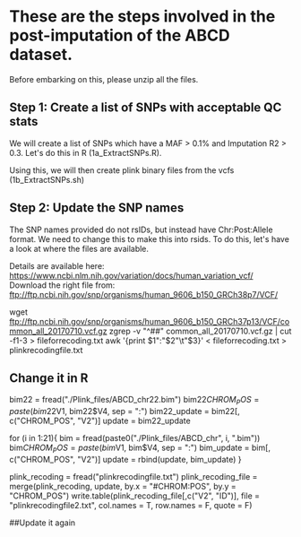 # These are the steps involved in the post-imputation of the ABCD dataset.

Before embarking on this, please unzip all the files. 

## Step 1: Create a list of SNPs with acceptable QC stats
We will create a list of SNPs which have a MAF > 0.1% and Imputation R2 > 0.3. Let's do this in R (1a_ExtractSNPs.R).

Using this, we will then create plink binary files from the vcfs (1b_ExtractSNPs.sh)

## Step 2: Update the SNP names
The SNP names provided do not rsIDs, but instead have Chr:Post:Allele format. We need to change this to make this into rsids.
To do this, let's have a look at where the files are available. 

Details are available here: https://www.ncbi.nlm.nih.gov/variation/docs/human_variation_vcf/
Download the right file from: ftp://ftp.ncbi.nih.gov/snp/organisms/human_9606_b150_GRCh38p7/VCF/


wget ftp://ftp.ncbi.nih.gov/snp/organisms/human_9606_b150_GRCh37p13/VCF/common_all_20170710.vcf.gz
zgrep -v "^##" common_all_20170710.vcf.gz | cut -f1-3 > fileforrecoding.txt
awk '{print $1":"$2"\t"$3}' < fileforrecoding.txt > plinkrecodingfile.txt

## Change it in R
bim22 = fread("./Plink_files/ABCD_chr22.bim")
bim22$CHROM_POS = paste(bim22$V1, bim22$V4, sep = ":")
bim22_update = bim22[, c("CHROM_POS", "V2")]
update = bim22_update

for (i in 1:21){
  bim = fread(paste0("./Plink_files/ABCD_chr", i, ".bim"))
  bim$CHROM_POS = paste(bim$V1, bim$V4, sep = ":")
  bim_update = bim[, c("CHROM_POS", "V2")]
  update = rbind(update, bim_update)
}

plink_recoding = fread("plinkrecodingfile.txt")
plink_recoding_file = merge(plink_recoding, update, by.x = "#CHROM:POS", by.y = "CHROM_POS")
write.table(plink_recoding_file[,c("V2", "ID")], file = "plinkrecodingfile2.txt", col.names = T, row.names = F, quote = F)

##Update it again


